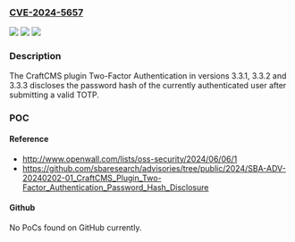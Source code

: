 ### [CVE-2024-5657](https://cve.mitre.org/cgi-bin/cvename.cgi?name=CVE-2024-5657)
![](https://img.shields.io/static/v1?label=Product&message=CraftCMS%20Plugin%20-%20Two-Factor%20Authentication&color=blue)
![](https://img.shields.io/static/v1?label=Version&message=3.3.1%3C%3D%203.3.3%20&color=brighgreen)
![](https://img.shields.io/static/v1?label=Vulnerability&message=CWE-522%20Insufficiently%20Protected%20Credentials&color=brighgreen)

### Description

The CraftCMS plugin Two-Factor Authentication in versions 3.3.1, 3.3.2 and 3.3.3 discloses the password hash of the currently authenticated user after submitting a valid TOTP.

### POC

#### Reference
- http://www.openwall.com/lists/oss-security/2024/06/06/1
- https://github.com/sbaresearch/advisories/tree/public/2024/SBA-ADV-20240202-01_CraftCMS_Plugin_Two-Factor_Authentication_Password_Hash_Disclosure

#### Github
No PoCs found on GitHub currently.

